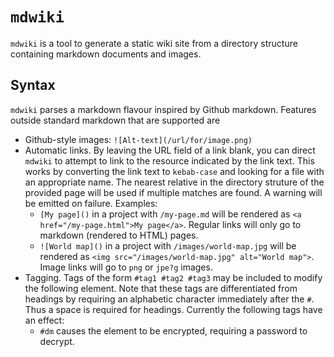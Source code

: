 # `mdwiki`

`mdwiki` is a tool to generate a static wiki site from a directory structure
containing markdown documents and images.

## Syntax

`mdwiki` parses a markdown flavour inspired by Github markdown. Features outside
standard markdown that are supported are

* Github-style images: `![Alt-text](/url/for/image.png)`
* Automatic links. By leaving the URL field of a link blank, you can direct
    `mdwiki` to attempt to link to the resource indicated by the link text. This
    works by converting the link text to `kebab-case` and looking for a file
    with an appropriate name. The nearest relative in the directory struture of
    the provided page will be used if multiple matches are found. A warning will
    be emitted on failure. Examples:
    * `[My page]()` in a project with `/my-page.md` will be rendered as
        `<a href="/my-page.html">My page</a>`. Regular links will only go to
        markdown (rendered to HTML) pages.
    * `![World map]()` in a project with `/images/world-map.jpg` will be
        rendered as `<img src="/images/world-map.jpg" alt="World map">`. Image
        links will go to `png` or `jpe?g` images.
* Tagging. Tags of the form `#tag1 #tag2 #tag3` may be included to modify the
    following element. Note that these tags are differentiated from headings
    by requiring an alphabetic character immediately after the `#`. Thus a space
    is required for headings. Currently the following tags have an effect:
    * `#dm` causes the element to be encrypted, requiring a password to decrypt.


